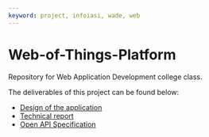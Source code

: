 ```yaml
---
keyword: project, infoiasi, wade, web
---
```


# Web-of-Things-Platform
Repository for Web Application Development college class.

The deliverables of this project can be found below: 
- [Design of the application](diagrams/)
- [Technical report](https://anav238.github.io/Web-of-Things-Platform)
- [Open API Specification](https://app.swaggerhub.com/apis/htc53/WET-Updated/1.0.0-oas3)

